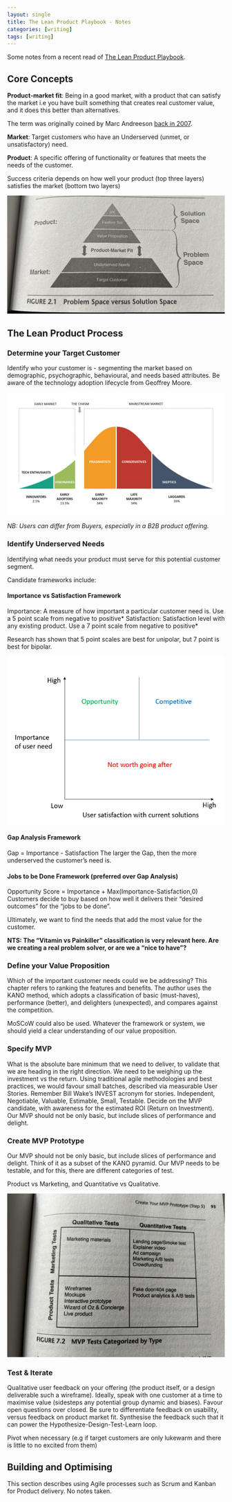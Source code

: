 ```yaml
---
layout: single
title: The Lean Product Playbook - Notes 
categories: [writing]
tags: [writing]
---
```


Some notes from a recent read of [The Lean Product Playbook]([url](https://www.amazon.co.uk/Lean-Product-Playbook-Innovate-Products/dp/1118960874)).

## Core Concepts

**Product-market fit**: Being in a good market, with a product that can satisfy the market i.e you have built something that creates real customer value, and it does this better than alternatives.  

The term was originally coined by Marc Andreeson [back in 2007](https://pmarchive.com/guide_to_startups_part4.html).  

**Market**: Target customers who have an Underserved (unmet, or unsatisfactory) need.

**Product**: A specific offering of functionality or features that meets the needs of the customer.

Success criteria depends on how well your product (top three layers) satisfies the market (bottom two layers)

![the-lean-product-pyramid](/assets/images/lean/pyramid.jpeg)

## The Lean Product Process

### Determine your Target Customer
Identify who your customer is - segmenting the market based on demographic, psychographic, behavioural, and needs based attributes. 
Be aware of the technology adoption lifecycle from Geoffrey Moore.

![crossing-the-chasm](/assets/images/lean/chasm.png)

_NB: Users can differ from Buyers, especially in a B2B product offering._

### Identify Underserved Needs
Identifying what needs your product must serve for this potential customer segment.

Candidate frameworks include:

#### Importance vs Satisfaction Framework
Importance: A measure of how important a particular customer need is.
	Use a 5 point scale from negative to positive*
Satisfaction: Satisfaction level with any existing product.
	Use a 7 point scale from negative to positive*

Research has shown that 5 point scales are best for unipolar, but 7 point is best for bipolar.

![satisfaction](/assets/images/lean/satisfaction.png)

#### Gap Analysis Framework
Gap = Importance - Satisfaction
The larger the Gap, then the more underserved the customer’s need is.

#### Jobs to be Done Framework (preferred over Gap Analysis)
Opportunity Score = Importance + Max(Importance-Satisfaction,0)
Customers decide to buy based on how well it delivers their “desired outcomes” for the “jobs to be done”.

Ultimately, we want to find the needs that add the most value for the customer.

**NTS: The “Vitamin vs Painkiller” classification is very relevant here. Are we creating a real problem solver, or are we a “nice to have”?**

### Define your Value Proposition
Which of the important customer needs could we be addressing?
This chapter refers to ranking the features and benefits. The author uses the KANO method, which adopts a classification of basic (must-haves), performance (better), and delighters (unexpected), and compares against the competition.

MoSCoW could also be used. Whatever the framework or system, we should yield a clear understanding of our value proposition. 

### Specify MVP
What is the absolute bare minimum that we need to deliver, to validate that we are heading in the right direction. We need to be weighing up the investment vs the return.
Using traditional agile methodologies and best practices, we would favour small batches, described via measurable User Stories. Remember Bill Wake’s INVEST acronym for stories.
Independent, Negotiable, Valuable, Estimable, Small, Testable.
Decide on the MVP candidate, with awareness for the estimated ROI (Return on Investment). Our MVP should not be only basic, but include slices of performance and delight.

### Create MVP Prototype
Our MVP should not be only basic, but include slices of performance and delight. Think of it as a subset of the KANO pyramid.
Our MVP needs to be testable, and for this, there are different categories of test.

Product vs Marketing, and Quantitative vs Qualitative.

![crossing-the-chasm](/assets/images/lean/mvp_tests.jpeg)

### Test & Iterate
Qualitative user feedback on your offering (the product itself, or a design deliverable such a wireframe). Ideally, speak with one customer at a time to maximise value (sidesteps any potential group dynamic and biases). Favour open questions over closed.
Be sure to differentiate feedback on usability, versus feedback on product market fit.
Synthesise the feedback such that it can power the Hypothesize-Design-Test-Learn loop.

Pivot when necessary (e.g if target customers are only lukewarm and there is little to no excited from them)

## Building and Optimising
This section describes using Agile processes such as Scrum and Kanban for Product delivery. No notes taken.
